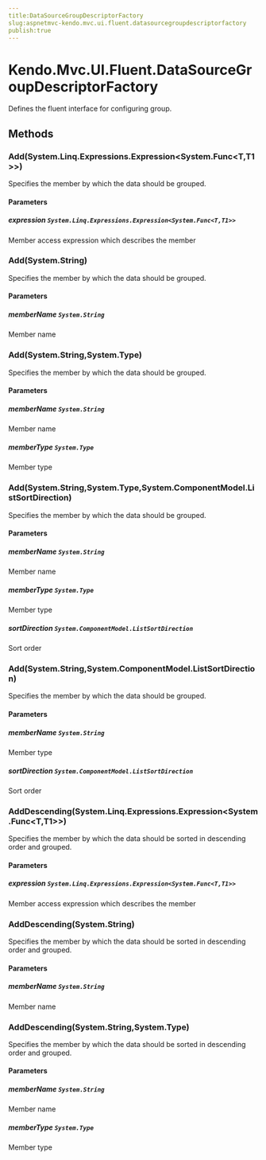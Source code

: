 ```yaml
---
title:DataSourceGroupDescriptorFactory
slug:aspnetmvc-kendo.mvc.ui.fluent.datasourcegroupdescriptorfactory
publish:true
---
```


# Kendo.Mvc.UI.Fluent.DataSourceGroupDescriptorFactory

Defines the fluent interface for configuring group.

## Methods

### Add<T1>(System.Linq.Expressions.Expression<System.Func<T,T1>>)
Specifies the member by which the data should be grouped.

#### Parameters

##### expression `System.Linq.Expressions.Expression<System.Func<T,T1>>`
Member access expression which describes the member

### Add<T1>(System.String)
Specifies the member by which the data should be grouped.

#### Parameters

##### memberName `System.String`
Member name

### Add(System.String,System.Type)
Specifies the member by which the data should be grouped.

#### Parameters

##### memberName `System.String`
Member name

##### memberType `System.Type`
Member type

### Add(System.String,System.Type,System.ComponentModel.ListSortDirection)
Specifies the member by which the data should be grouped.

#### Parameters

##### memberName `System.String`
Member name

##### memberType `System.Type`
Member type

##### sortDirection `System.ComponentModel.ListSortDirection`
Sort order

### Add<T1>(System.String,System.ComponentModel.ListSortDirection)
Specifies the member by which the data should be grouped.

#### Parameters

##### memberName `System.String`
Member type

##### sortDirection `System.ComponentModel.ListSortDirection`
Sort order

### AddDescending<T1>(System.Linq.Expressions.Expression<System.Func<T,T1>>)
Specifies the member by which the data should be sorted in descending order and grouped.

#### Parameters

##### expression `System.Linq.Expressions.Expression<System.Func<T,T1>>`
Member access expression which describes the member

### AddDescending<T1>(System.String)
Specifies the member by which the data should be sorted in descending order and grouped.

#### Parameters

##### memberName `System.String`
Member name

### AddDescending(System.String,System.Type)
Specifies the member by which the data should be sorted in descending order and grouped.

#### Parameters

##### memberName `System.String`
Member name

##### memberType `System.Type`
Member type